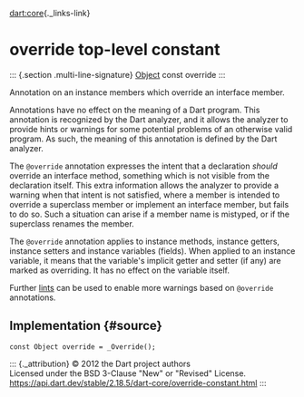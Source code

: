 [dart:core](../dart-core/dart-core-library){._links-link}

override top-level constant
===========================

::: {.section .multi-line-signature}
[Object](object-class) const override
:::

Annotation on an instance members which override an interface member.

Annotations have no effect on the meaning of a Dart program. This
annotation is recognized by the Dart analyzer, and it allows the
analyzer to provide hints or warnings for some potential problems of an
otherwise valid program. As such, the meaning of this annotation is
defined by the Dart analyzer.

The `@override` annotation expresses the intent that a declaration
*should* override an interface method, something which is not visible
from the declaration itself. This extra information allows the analyzer
to provide a warning when that intent is not satisfied, where a member
is intended to override a superclass member or implement an interface
member, but fails to do so. Such a situation can arise if a member name
is mistyped, or if the superclass renames the member.

The `@override` annotation applies to instance methods, instance
getters, instance setters and instance variables (fields). When applied
to an instance variable, it means that the variable\'s implicit getter
and setter (if any) are marked as overriding. It has no effect on the
variable itself.

Further [lints](https://dart-lang.github.io/linter/lints/) can be used
to enable more warnings based on `@override` annotations.

Implementation {#source}
--------------

``` {.language-dart data-language="dart"}
const Object override = _Override();
```

::: {._attribution}
© 2012 the Dart project authors\
Licensed under the BSD 3-Clause \"New\" or \"Revised\" License.\
<https://api.dart.dev/stable/2.18.5/dart-core/override-constant.html>
:::
